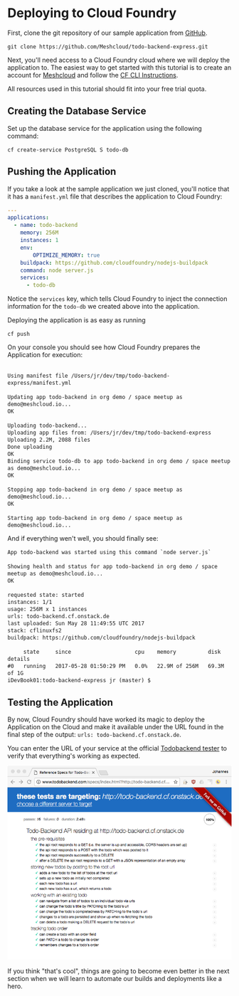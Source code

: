 # Deploying to Cloud Foundry

First, clone the git repository of our sample application from [GitHub](https://github.com/Meshcloud/todo-backend-express). 


```
git clone https://github.com/Meshcloud/todo-backend-express.git

```

Next, you'll need access to a Cloud Foundry cloud where we will deploy the application to. The easiest way to get started with this tutorial is to create an account for [Meshcloud](https://www.meshcloud.io/) and follow the [CF CLI Instructions](https://support.meshcloud.io/hc/en-us/articles/115003198625-Getting-Started-1-Cloud-Foundry-CLI-Access). 

All resources used in this tutorial should fit into your free trial quota. 

## Creating the Database Service

Set up the database service for the application using the following command: 


```
cf create-service PostgreSQL S todo-db
```

## Pushing the Application

If you take a look at the sample application we just cloned, you'll notice that it has a `manifest.yml` file that describes the application to Cloud Foundry:


```yml
---
applications:
  - name: todo-backend
    memory: 256M
    instances: 1
    env:
        OPTIMIZE_MEMORY: true
    buildpack: https://github.com/cloudfoundry/nodejs-buildpack
    command: node server.js
    services:
      - todo-db
```

Notice the `services` key, which tells Cloud Foundry to inject the connection information for the `todo-db` we created above into the application. 

Deploying the application is as easy as running 

```
cf push
```

On your console you should see how Cloud Foundry prepares the Application for execution: 


```

Using manifest file /Users/jr/dev/tmp/todo-backend-express/manifest.yml

Updating app todo-backend in org demo / space meetup as demo@meshcloud.io...
OK

Uploading todo-backend...
Uploading app files from: /Users/jr/dev/tmp/todo-backend-express
Uploading 2.2M, 2088 files
Done uploading               
OK
Binding service todo-db to app todo-backend in org demo / space meetup as demo@meshcloud.io...
OK

Stopping app todo-backend in org demo / space meetup as demo@meshcloud.io...
OK

Starting app todo-backend in org demo / space meetup as demo@meshcloud.io...

```

And if everything wen't well, you should finally see: 

```
App todo-backend was started using this command `node server.js`

Showing health and status for app todo-backend in org demo / space meetup as demo@meshcloud.io...
OK

requested state: started
instances: 1/1
usage: 256M x 1 instances
urls: todo-backend.cf.onstack.de
last uploaded: Sun May 28 11:49:55 UTC 2017
stack: cflinuxfs2
buildpack: https://github.com/cloudfoundry/nodejs-buildpack

     state     since                    cpu    memory          disk          details
#0   running   2017-05-28 01:50:29 PM   0.0%   22.9M of 256M   69.3M of 1G
iDevBook01:todo-backend-express jr (master) $ 
```

## Testing the Application

By now, Cloud Foundry should have worked its magic to deploy the Application on the Cloud and make it available under the URL found in the final step of the output: `urls: todo-backend.cf.onstack.de`. 

You can enter the URL of your service at the official [Todobackend tester](http://www.todobackend.com/specs/index.html)
 to verify that everything's working as expected. 

![](/assets/todospecs.png)

If you think "that's cool", things are going to become even better in the next section when we will learn to automate our builds and deployments like a hero. 

